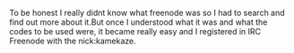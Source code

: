 To be honest I really didnt know what freenode was so I had to search and find out more about it.But once I understood what it was and what the codes to be used were, it became really easy and I registered in IRC Freenode with the nick:kamekaze.
